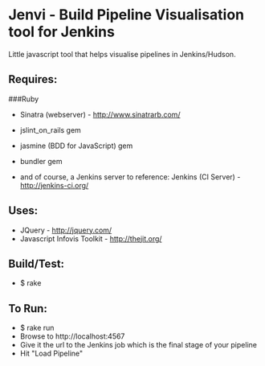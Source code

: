 Jenvi - Build Pipeline Visualisation tool for Jenkins
=====================================================

Little javascript tool that helps visualise pipelines in Jenkins/Hudson.

Requires:
---------
###Ruby
*   Sinatra (webserver) - http://www.sinatrarb.com/
*   jslint_on_rails gem
*   jasmine (BDD for JavaScript) gem
*   bundler gem

*   and of course, a Jenkins server to reference:
    Jenkins (CI Server) - http://jenkins-ci.org/

Uses:
-----
*   JQuery - http://jquery.com/
*   Javascript Infovis Toolkit - http://thejit.org/

Build/Test:
-----------
*   $ rake

To Run:
-------
*   $ rake run
*   Browse to http://localhost:4567
*   Give it the url to the Jenkins job which is the final stage of your pipeline
*   Hit "Load Pipeline"